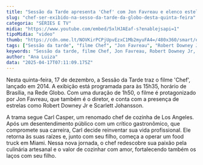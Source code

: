 ```yaml
---
title: "Sessão da Tarde apresenta 'Chef' com Jon Favreau e elenco estelar nesta quinta"
slug: "chef-ser-exibido-na-sesso-da-tarde-da-globo-desta-quinta-feira"
categoria: "SÉRIES E TV"
midia: "https://www.youtube.com/embed/5xlHJAEaf-s?enablejsapi=1"
tipoMidia: "video"
thumb: "https://cdn.ome.lt/NOVKirPCPjUpvEzxC1Mb2myuFA4=/480x360/smart/extras/conteudos/chef.jpg"
tags: ["Sessão da tarde", "filme Chef", "Jon Favreau", "Robert Downey Jr", "Scarlett Johansson", "Globo"]
keywords: "Sessão da tarde, filme Chef, Jon Favreau, Robert Downey Jr, Scarlett Johansson, Globo"
author: "Ana Luiza"
data: "2025-04-17T07:11:09.175Z"
---
```


Nesta quinta-feira, 17 de dezembro, a Sessão da Tarde traz o filme 'Chef', lançado em 2014. A exibição está programada para às 15h35, horário de Brasília, na Rede Globo. Com uma duração de 1h50, o filme é protagonizado por Jon Favreau, que também é o diretor, e conta com a presença de estrelas como Robert Downey Jr e Scarlett Johansson.

A trama segue Carl Casper, um renomado chef de cozinha de Los Angeles. Após um desentendimento público com um crítico gastronômico, que compromete sua carreira, Carl decide reinventar sua vida profissional. Ele retorna às suas raízes e, junto com seu filho, começa a operar um food truck em Miami. Nessa nova jornada, o chef redescobre sua paixão pela culinária artesanal e o valor de cozinhar com amor, fortalecendo também os laços com seu filho.
